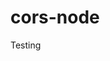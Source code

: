 # cors-node
Testing


























































































